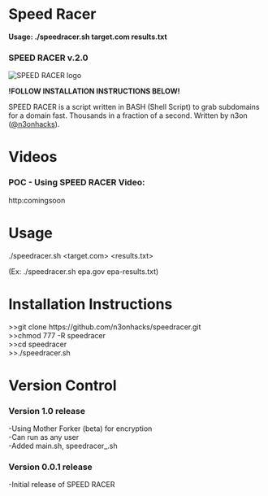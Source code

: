 # Speed Racer

<b>Usage: ./speedracer.sh target.com results.txt</b>

<h3>SPEED RACER v.2.0</h3>
<img src="https://raw.githubusercontent.com/n3onhacks/speedracer/main/speedracer.jpg" alt="SPEED RACER logo">

**!FOLLOW INSTALLATION INSTRUCTIONS BELOW!**<p>
SPEED RACER is a script written in BASH (Shell Script) to grab subdomains for a domain fast. Thousands in a fraction of a second. Written by n3on (<a href="https://www.twitter.com/@n3onhacks">@n3onhacks</a>).

<h1>Videos</h1>

<h3>POC - Using SPEED RACER Video:</h3><p>
 http:comingsoon<p>
 
<h1>Usage</h1>
  
./speedracer.sh <target.com> <results.txt> <p>
(Ex: ./speedracer.sh epa.gov epa-results.txt)

 <h1>Installation Instructions</h1>
>>git clone https://github.com/n3onhacks/speedracer.git<br>
>>chmod 777 -R speedracer<br>
>>cd speedracer<br>
>>./speedracer.sh <target.com> <results.txt><br>

<h1>Version Control</h1>
 <h3>Version 1.0 release</h3>
-Using Mother Forker (beta) for encryption<br>
-Can run as any user</br>
-Added main.sh, speedracer_.sh<p>
 
 <h3>Version 0.0.1 release</h3>
-Initial release of SPEED RACER<p>
 

